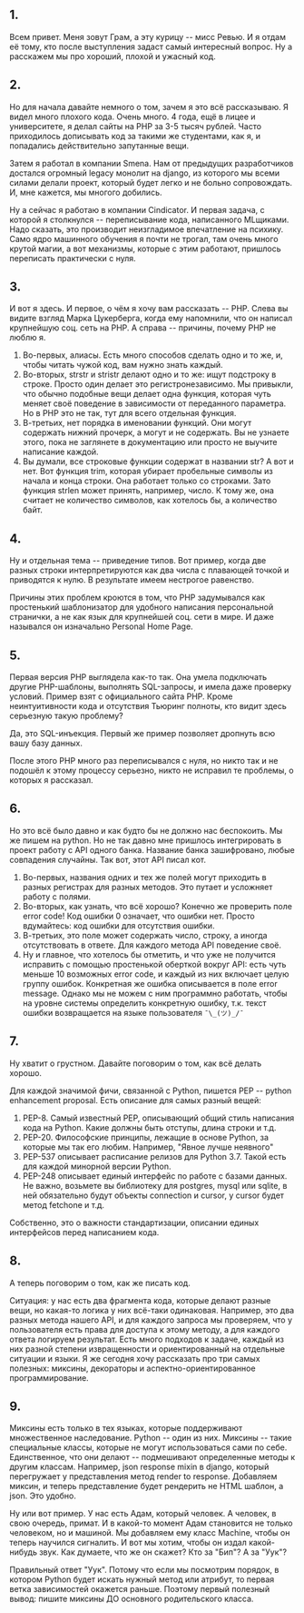 ## 1.

Всем привет. Меня зовут Грам, а эту курицу -- мисс Ревью. И я отдам её тому, кто после выступления задаст самый интересный вопрос. Ну а расскажем мы про хороший, плохой и ужасный код.

## 2.

Но для начала давайте немного о том, зачем я это всё рассказываю. Я видел много плохого кода. Очень много. 4 года, ещё в лицее и университете, я делал сайты на PHP за 3-5 тысяч рублей. Часто приходилось дописывать код за такими же студентами, как я, и попадались действительно запутанные вещи.

Затем я работал в компании Smena. Нам от предыдущих разработчиков достался огромный legacy монолит на django, из которого мы всеми силами делали проект, который будет легко и не больно сопровождать. И, мне кажется, мы многого добились.

Ну а сейчас я работаю в компании Cindicator. И первая задача, с которой я столкнулся -- переписывание кода, написанного MLщиками. Надо сказать, это производит неизгладимое впечатление на психику. Само ядро машинного обучения я почти не трогал, там очень много крутой магии, а вот механизмы, которые с этим работают, пришлось переписать практически с нуля.

## 3.

И вот я здесь. И первое, о чём я хочу вам рассказать -- PHP. Слева вы видите взгляд Марка Цукерберга, когда ему напомнили, что он написал крупнейшую соц. сеть на PHP. А справа -- причины, почему PHP не люблю я.

1. Во-первых, алиасы. Есть много способов сделать одно и то же, и, чтобы читать чужой код, вам нужно знать каждый.
2. Во-вторых, strstr и stristr делают одно и то же: ищут подстроку в строке. Просто один делает это регистронезависимо. Мы привыкли, что обычно подобные вещи делает одна функция, которая чуть меняет своё поведение в зависимости от переданного параметра. Но в PHP это не так, тут для всего отдельная функция.
3. В-третьих, нет порядка в именовании функций. Они могут содержать нижний прочерк, а могут и не содержать. Вы не узнаете этого, пока не заглянете в документацию или просто не выучите написание каждой.
4. Вы думали, все строковые функции содержат в названии str? А вот и нет. Вот функция trim, которая убирает пробельные символы из начала и конца строки. Она работает только со строками. Зато функция strlen может принять, например, число. К тому же, она считает не количество символов, как хотелось бы, а количество байт.

## 4.

Ну и отдельная тема -- приведение типов. Вот пример, когда две разных строки интерпретируются как два числа с плавающей точкой и приводятся к нулю. В результате имеем нестрогое равенство.

Причины этих проблем кроются в том, что PHP задумывался как простенький шаблонизатор для удобного написания персональной странички, а не как язык для крупнейшей соц. сети в мире. И даже назывался он изначально Personal Home Page.

## 5.

Первая версия PHP выглядела как-то так. Она умела подключать другие PHP-шаблоны, выполнять SQL-запросы, и имела даже проверку условий. Пример взят с официального сайта PHP. Кроме неинтуитивности кода и отсутствия Тьюринг полноты, кто видит здесь серьезную такую проблему?

Да, это SQL-инъекция. Первый же пример позволяет дропнуть всю вашу базу данных.

После этого PHP много раз переписывался с нуля, но никто так и не подошёл к этому процессу серьезно, никто не исправил те проблемы, о которых я рассказал.

## 6.

Но это всё было давно и как будто бы не должно нас беспокоить. Мы же пишем на python. Но не так давно мне пришлось интегрировать в проект работу с API одного банка. Название банка зашифровано, любые совпадения случайны. Так вот, этот API писал кот.

1. Во-первых, названия одних и тех же полей могут приходить в разных регистрах для разных методов. Это путает и усложняет работу с полями.
2. Во-вторых, как узнать, что всё хорошо? Конечно же проверить поле error code! Код ошибки 0 означает, что ошибки нет. Просто вдумайтесь: код ошибки для отсутствия ошибки.
3. В-третьих, это поле может содержать число, строку, а иногда отсутствовать в ответе. Для каждого метода API поведение своё.
4. Ну и главное, что хотелось бы отметить, и что уже не получится исправить с помощью простенькой оберткой вокруг API: есть чуть меньше 10 возможных error code, и каждый из них включает целую группу ошибок. Конкретная же ошибка описывается в поле error message. Однако мы не можем с ним программно работать, чтобы на уровне системы определить конкретную ошибку, т.к. текст ошибки возвращается на языке пользователя `¯\_(ツ)_/¯`

## 7.

Ну хватит о грустном. Давайте поговорим о том, как всё делать хорошо.

Для каждой значимой фичи, связанной с Python, пишется PEP -- python enhancement proposal. Есть описание для самых разный вещей:

1. PEP-8. Самый известный PEP, описывающий общий стиль написания кода на Python. Какие должны быть отступы, длина строки и т.д.
1. PEP-20. Философские принципы, лежащие в основе Python, за которые мы так его любим. Например, "Явное лучше неявного"
1. PEP-537 описывает расписание релизов для Python 3.7. Такой есть для каждой минорной версии Python.
1. PEP-248 описывает единый интерфейс по работе с базами данных. Не важно, возьмете вы библиотеку для postgres, mysql или sqlite, в ней обязательно будут объекты connection и cursor, у cursor будет метод fetchone и т.д.

Собственно, это о важности стандартизации, описании единых интерфейсов перед написанием кода.

## 8.

А теперь поговорим о том, как же писать код.

Ситуация: у нас есть два фрагмента кода, которые делают разные вещи, но какая-то логика у них всё-таки одинаковая. Например, это два разных метода нашего API, и для каждого запроса мы проверяем, что у пользователя есть права для доступа к этому методу, а для каждого ответа логируем результат. Есть много подходов к задаче, каждый из них разной степени извращенности и ориентированный на отдельные ситуации и языки. Я же сегодня хочу рассказать про три самых полезных: миксины, декораторы и аспектно-ориентированное программирование.

## 9.

Миксины есть только в тех языках, которые поддерживают множественное наследование. Python -- один из них. Миксины -- такие специальные классы, которые не могут использоваться сами по себе. Единственное, что они делают -- подмешивают  определенные методы к другим классам. Например, json response mixin в django, который перегружает у представления метод render to response. Добавляем миксин, и теперь представление будет рендерить не HTML шаблон, а json. Это удобно.

Ну или вот пример. У нас есть Адам, который человек. А человек, в свою очередь, примат. И в какой-то момент Адам становится не только человеком, но и машиной. Мы добавляем ему класс Machine, чтобы он теперь научился сигналить. И вот мы хотим, чтобы он издал какой-нибудь звук. Как думаете, что же он скажет? Кто за "Бип"? А за "Уук"?

Правильный ответ "Уук". Потому что если мы посмотрим порядок, в котором Python будет искать нужный метод или атрибут, то первая ветка зависимостей окажется раньше. Поэтому первый полезный вывод: пишите миксины ДО основного родительского класса.
